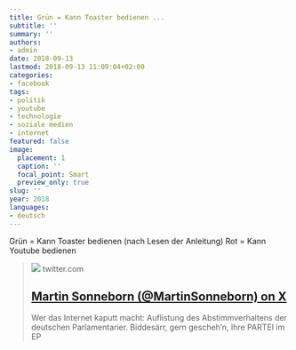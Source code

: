 ```yaml
---
title: Grün = Kann Toaster bedienen ...
subtitle: ''
summary: ''
authors:
- admin
date: 2018-09-13
lastmod: 2018-09-13 11:09:04+02:00
categories:
- facebook
tags:
- politik
- youtube
- technologie
- soziale medien
- internet
featured: false
image:
  placement: 1
  caption: ''
  focal_point: Smart
  preview_only: true
slug: ''
year: 2018
languages:
- deutsch
---
```


Grün = Kann Toaster bedienen (nach Lesen der Anleitung)
Rot = Kann Youtube bedienen
> [![](https://pbs.twimg.com/media/Dm5phn4WwAEG_cx.jpg:large)](https://twitter.com/i/web/status/1039884592466075648)
> twitter.com
> ## [Martin Sonneborn (@MartinSonneborn) on X](https://twitter.com/i/web/status/1039884592466075648)
>
>Wer das Internet kaputt macht: Auflistung des Abstimmverhaltens der deutschen Parlamentarier. Biddesärr, gern gescheh’n, Ihre PARTEI im EP